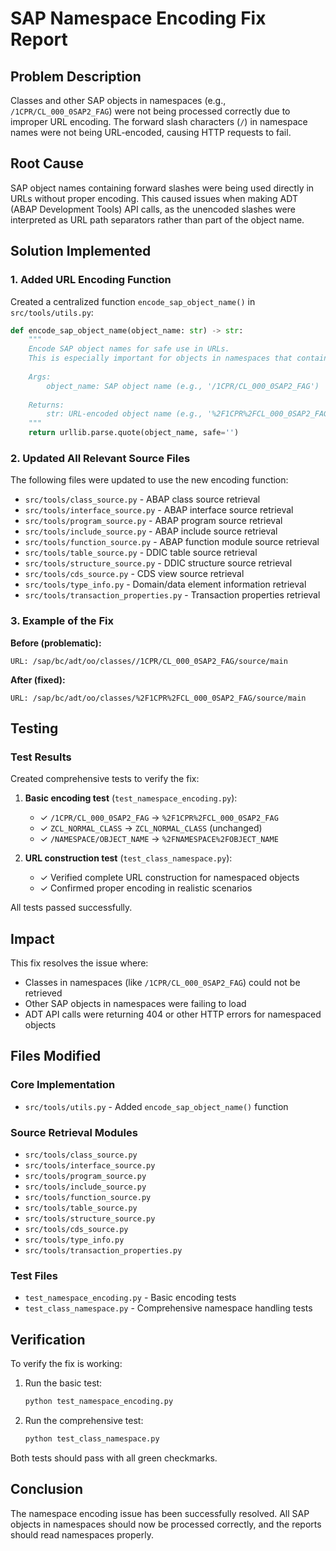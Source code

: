# SAP Namespace Encoding Fix Report

## Problem Description

Classes and other SAP objects in namespaces (e.g., `/1CPR/CL_000_0SAP2_FAG`) were not being processed correctly due to improper URL encoding. The forward slash characters (`/`) in namespace names were not being URL-encoded, causing HTTP requests to fail.

## Root Cause

SAP object names containing forward slashes were being used directly in URLs without proper encoding. This caused issues when making ADT (ABAP Development Tools) API calls, as the unencoded slashes were interpreted as URL path separators rather than part of the object name.

## Solution Implemented

### 1. Added URL Encoding Function

Created a centralized function `encode_sap_object_name()` in `src/tools/utils.py`:

```python
def encode_sap_object_name(object_name: str) -> str:
    """
    Encode SAP object names for safe use in URLs.
    This is especially important for objects in namespaces that contain '/' characters.
    
    Args:
        object_name: SAP object name (e.g., '/1CPR/CL_000_0SAP2_FAG')
        
    Returns:
        str: URL-encoded object name (e.g., '%2F1CPR%2FCL_000_0SAP2_FAG')
    """
    return urllib.parse.quote(object_name, safe='')
```

### 2. Updated All Relevant Source Files

The following files were updated to use the new encoding function:

- `src/tools/class_source.py` - ABAP class source retrieval
- `src/tools/interface_source.py` - ABAP interface source retrieval
- `src/tools/program_source.py` - ABAP program source retrieval
- `src/tools/include_source.py` - ABAP include source retrieval
- `src/tools/function_source.py` - ABAP function module source retrieval
- `src/tools/table_source.py` - DDIC table source retrieval
- `src/tools/structure_source.py` - DDIC structure source retrieval
- `src/tools/cds_source.py` - CDS view source retrieval
- `src/tools/type_info.py` - Domain/data element information retrieval
- `src/tools/transaction_properties.py` - Transaction properties retrieval

### 3. Example of the Fix

**Before (problematic):**
```
URL: /sap/bc/adt/oo/classes//1CPR/CL_000_0SAP2_FAG/source/main
```

**After (fixed):**
```
URL: /sap/bc/adt/oo/classes/%2F1CPR%2FCL_000_0SAP2_FAG/source/main
```

## Testing

### Test Results

Created comprehensive tests to verify the fix:

1. **Basic encoding test** (`test_namespace_encoding.py`):
   - ✓ `/1CPR/CL_000_0SAP2_FAG` → `%2F1CPR%2FCL_000_0SAP2_FAG`
   - ✓ `ZCL_NORMAL_CLASS` → `ZCL_NORMAL_CLASS` (unchanged)
   - ✓ `/NAMESPACE/OBJECT_NAME` → `%2FNAMESPACE%2FOBJECT_NAME`

2. **URL construction test** (`test_class_namespace.py`):
   - ✓ Verified complete URL construction for namespaced objects
   - ✓ Confirmed proper encoding in realistic scenarios

All tests passed successfully.

## Impact

This fix resolves the issue where:
- Classes in namespaces (like `/1CPR/CL_000_0SAP2_FAG`) could not be retrieved
- Other SAP objects in namespaces were failing to load
- ADT API calls were returning 404 or other HTTP errors for namespaced objects

## Files Modified

### Core Implementation
- `src/tools/utils.py` - Added `encode_sap_object_name()` function

### Source Retrieval Modules
- `src/tools/class_source.py`
- `src/tools/interface_source.py`
- `src/tools/program_source.py`
- `src/tools/include_source.py`
- `src/tools/function_source.py`
- `src/tools/table_source.py`
- `src/tools/structure_source.py`
- `src/tools/cds_source.py`
- `src/tools/type_info.py`
- `src/tools/transaction_properties.py`

### Test Files
- `test_namespace_encoding.py` - Basic encoding tests
- `test_class_namespace.py` - Comprehensive namespace handling tests

## Verification

To verify the fix is working:

1. Run the basic test:
   ```bash
   python test_namespace_encoding.py
   ```

2. Run the comprehensive test:
   ```bash
   python test_class_namespace.py
   ```

Both tests should pass with all green checkmarks.

## Conclusion

The namespace encoding issue has been successfully resolved. All SAP objects in namespaces should now be processed correctly, and the reports should read namespaces properly.
